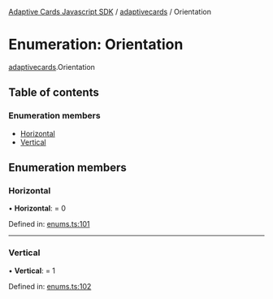 [Adaptive Cards Javascript SDK](../README.md) / [adaptivecards](../modules/adaptivecards.md) / Orientation

# Enumeration: Orientation

[adaptivecards](../modules/adaptivecards.md).Orientation

## Table of contents

### Enumeration members

- [Horizontal](adaptivecards.orientation.md#horizontal)
- [Vertical](adaptivecards.orientation.md#vertical)

## Enumeration members

### Horizontal

• **Horizontal**: = 0

Defined in: [enums.ts:101](https://github.com/microsoft/AdaptiveCards/blob/0938a1f10/source/nodejs/adaptivecards/src/enums.ts#L101)

---

### Vertical

• **Vertical**: = 1

Defined in: [enums.ts:102](https://github.com/microsoft/AdaptiveCards/blob/0938a1f10/source/nodejs/adaptivecards/src/enums.ts#L102)
